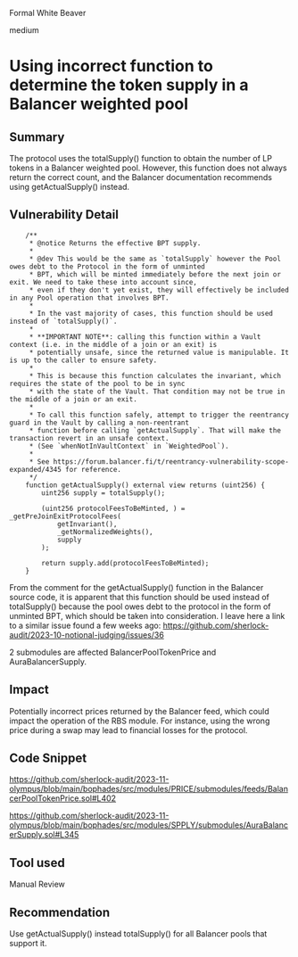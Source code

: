 Formal White Beaver

medium

# Using incorrect function to determine the token supply in a Balancer weighted pool

## Summary

The protocol uses the totalSupply() function to obtain the number of LP tokens in a Balancer weighted pool. However, this function does not always return the correct count, and the Balancer documentation recommends using getActualSupply() instead.

## Vulnerability Detail

```solidity
    /**
     * @notice Returns the effective BPT supply.
     *
     * @dev This would be the same as `totalSupply` however the Pool owes debt to the Protocol in the form of unminted
     * BPT, which will be minted immediately before the next join or exit. We need to take these into account since,
     * even if they don't yet exist, they will effectively be included in any Pool operation that involves BPT.
     *
     * In the vast majority of cases, this function should be used instead of `totalSupply()`.
     *
     * **IMPORTANT NOTE**: calling this function within a Vault context (i.e. in the middle of a join or an exit) is
     * potentially unsafe, since the returned value is manipulable. It is up to the caller to ensure safety.
     *
     * This is because this function calculates the invariant, which requires the state of the pool to be in sync
     * with the state of the Vault. That condition may not be true in the middle of a join or an exit.
     *
     * To call this function safely, attempt to trigger the reentrancy guard in the Vault by calling a non-reentrant
     * function before calling `getActualSupply`. That will make the transaction revert in an unsafe context.
     * (See `whenNotInVaultContext` in `WeightedPool`).
     *
     * See https://forum.balancer.fi/t/reentrancy-vulnerability-scope-expanded/4345 for reference.
     */
    function getActualSupply() external view returns (uint256) {
        uint256 supply = totalSupply();

        (uint256 protocolFeesToBeMinted, ) = _getPreJoinExitProtocolFees(
            getInvariant(),
            _getNormalizedWeights(),
            supply
        );

        return supply.add(protocolFeesToBeMinted);
    }
```

From the comment for the getActualSupply() function in the Balancer source code, it is apparent that this function should be used instead of totalSupply() because the pool owes debt to the protocol in the form of unminted BPT, which should be taken into consideration. I leave here a link to a similar issue found a few weeks ago: https://github.com/sherlock-audit/2023-10-notional-judging/issues/36

2 submodules are affected BalancerPoolTokenPrice and AuraBalancerSupply.

## Impact

Potentially incorrect prices returned by the Balancer feed, which could impact the operation of the RBS module. For instance, using the wrong price during a swap may lead to financial losses for the protocol.

## Code Snippet

https://github.com/sherlock-audit/2023-11-olympus/blob/main/bophades/src/modules/PRICE/submodules/feeds/BalancerPoolTokenPrice.sol#L402

https://github.com/sherlock-audit/2023-11-olympus/blob/main/bophades/src/modules/SPPLY/submodules/AuraBalancerSupply.sol#L345

## Tool used

Manual Review

## Recommendation

Use getActualSupply() instead totalSupply() for all Balancer pools that support it.
